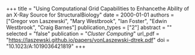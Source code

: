 +++
title = "Using Computational Grid Capabilities to Enhancethe Ability of an X-Ray Source for StructuralBiology"
date = 2000-01-01
authors = ["Gregor von Laszewski", "Mary Westbrook", "Ian Foster", "Edwin Westbrook", "Craig Barnes"]
publication_types = ["2"]
abstract = ""
selected = "false"
publication = "*Cluster Computing*"
url_pdf = "https://laszewski.github.io/papers/vonLaszewski-dtrek.pdf"
doi = "10.1023/A:1019036421819"
+++

